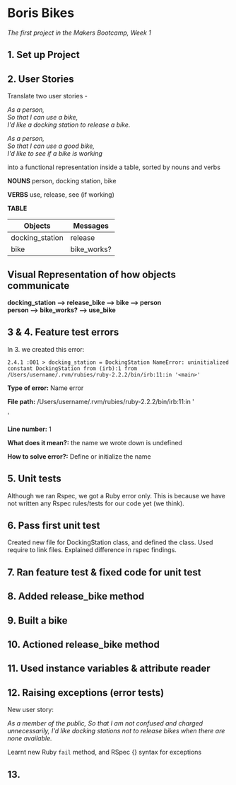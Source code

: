 # Boris Bikes

*The first project in the Makers Bootcamp, Week 1*

## 1. Set up Project

## 2. User Stories

Translate two user stories -  

*As a person,  
So that I can use a bike,  
I'd like a docking station to release a bike.*    

*As a person,  
So that I can use a good bike,  
I'd like to see if a bike is working*  

into a functional representation inside a table, sorted by nouns and verbs  

**NOUNS**
person, docking station, bike

**VERBS**
use, release, see (if working)

**TABLE**

| Objects | Messages |
|---|---|
docking_station|release|
|bike|bike_works?|

## Visual Representation of how objects communicate

**docking_station --> release_bike --> bike --> person**  
**person --> bike_works? --> use_bike**

## 3 & 4. Feature test errors

In 3. we created this error:

`2.4.1 :001 > docking_station = DockingStation
  NameError: uninitialized constant DockingStation
  from (irb):1
  from /Users/username/.rvm/rubies/ruby-2.2.2/bin/irb:11:in '<main>'`
  
**Type of error:** Name error  

**File path:** /Users/username/.rvm/rubies/ruby-2.2.2/bin/irb:11:in '<main>'  

**Line number:** 1  

**What does it mean?:** the name we wrote down is undefined  

**How to solve error?:** Define or initialize the name  
  
## 5. Unit tests

Although we ran Rspec, we got a Ruby error only.
This is because we have not written any Rspec rules/tests for our code yet (we think).

## 6. Pass first unit test

Created new file for DockingStation class, and defined the class.
Used require to link files.
Explained difference in rspec findings.

## 7. Ran feature test & fixed code for unit test

## 8. Added release_bike method

## 9. Built a bike

## 10. Actioned release_bike method

## 11. Used instance variables & attribute reader

## 12. Raising exceptions (error tests)

New user story:

*As a member of the public,
So that I am not confused and charged unnecessarily,
I'd like docking stations not to release bikes when there are none available.*

Learnt new Ruby `fail` method, and RSpec {} syntax for exceptions

## 13. 







